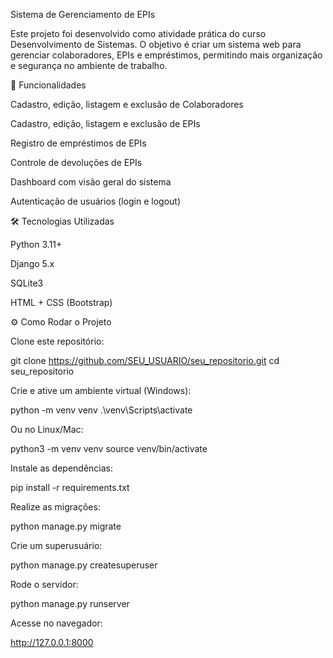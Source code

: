 Sistema de Gerenciamento de EPIs

Este projeto foi desenvolvido como atividade prática do curso Desenvolvimento de Sistemas.
O objetivo é criar um sistema web para gerenciar colaboradores, EPIs e empréstimos, permitindo mais organização e segurança no ambiente de trabalho.

🚀 Funcionalidades

Cadastro, edição, listagem e exclusão de Colaboradores

Cadastro, edição, listagem e exclusão de EPIs

Registro de empréstimos de EPIs

Controle de devoluções de EPIs

Dashboard com visão geral do sistema

Autenticação de usuários (login e logout)



🛠️ Tecnologias Utilizadas

Python 3.11+

Django 5.x

SQLite3

HTML + CSS (Bootstrap)

⚙️ Como Rodar o Projeto

Clone este repositório:

git clone https://github.com/SEU_USUARIO/seu_repositorio.git
cd seu_repositorio


Crie e ative um ambiente virtual (Windows):

python -m venv venv
.\venv\Scripts\activate


Ou no Linux/Mac:

python3 -m venv venv
source venv/bin/activate


Instale as dependências:

pip install -r requirements.txt


Realize as migrações:

python manage.py migrate


Crie um superusuário:

python manage.py createsuperuser


Rode o servidor:

python manage.py runserver


Acesse no navegador:

http://127.0.0.1:8000